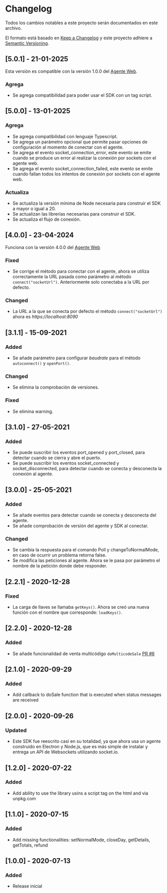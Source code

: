 # Changelog
Todos los cambios notables a este proyecto serán documentados en este archivo.

El formato está basado en [Keep a Changelog](http://keepachangelog.com/en/1.0.0/)
y este proyecto adhiere a [Semantic Versioning](http://semver.org/spec/v2.0.0.html).

## [5.0.1] - 21-01-2025

Esta versión es compatible con la versión 1.0.0 del [Agente Web](https://github.com/TransbankDevelopers/transbank-pos-sdk-web-agent2/releases/tag/1.0.0).

### Agrega

- Se agrega compatibilidad para poder usar el SDK con un tag script.

## [5.0.0] - 13-01-2025

### Agrega

- Se agrega compatibilidad con lenguaje Typescript.
- Se agrega un parámetro opcional que permite pasar opciones de configuración al momento de conectar con el agente.
- Se agrega el evento socket_connection_error, este evento se emite cuando se produce  un error al realizar la conexión por sockets con el agente web.
- Se agrega el evento socket_connection_failed, este evento se emite cuando fallan todos los intentos de conexión por sockets con el agente web.

### Actualiza

- Se actualiza la versión mínima de Node necesaria para construir el SDK a mayor o igual a 20.
- Se actualizan las librerías necesarias para construir el SDK.
- Se actualiza el flujo de conexión.

## [4.0.0] - 23-04-2024

Funciona con la versión 4.0.0 del [Agente Web](https://github.com/TransbankDevelopers/transbank-pos-sdk-web-agent/releases)

### Fixed

- Se corrige el método para conectar con el agente, ahora se utiliza correctamente la URL pasada como parámetro al método `connect("socketUrl")`. Anteriormente solo conectaba a la URL por defecto.

### Changed

- La URL a la que se conecta por defecto el método `connect("socketUrl")` ahora es _https://localhost:8090_

## [3.1.1] - 15-09-2021

### Added

- Se añade parámetro para configurar _baudrate_ para el método `autoconnect()` y `openPort()`.

### Changed

- Se elimina la comprobación de versiones.

### Fixed

- Se elimina warning.

## [3.1.0] - 27-05-2021

### Added

- Se puede suscribir los eventos port_opened y port_closed, para detectar cuando se cierra y abre el puerto.
- Se puede suscribir los eventos socket_connected y socket_disconnected, para detectar cuando se conecta y desconecta la conexión al agente.

## [3.0.0] - 25-05-2021

### Added

- Se añade eventos para detectar cuando se conecta y desconecta del agente.
- Se añade comprobación de versión del agente y SDK al conectar.

### Changed

- Se cambia la respuesta para el comando Poll y changeToNormalMode, en caso de ocurrir un problema retorna false.
- Se modifica las peticiones al agente. Ahora se le pasa por parámetro el nombre de la petición donde debe responder.

## [2.2.1] - 2020-12-28
### Fixed
- La carga de llaves se llamaba `getKeys()`. Ahora se creó una nueva función con el nombre que corresponde: `loadKeys()`.


## [2.2.0] - 2020-12-28
### Added
- Se añade funcionalidad de venta multicódigo `doMulticodeSale` [PR #6](https://github.com/TransbankDevelopers/transbank-pos-sdk-web-js/pull/6)

## [2.1.0] - 2020-09-29
### Added
- Add callback to doSale function that is executed when status messages are received

## [2.0.0] - 2020-09-26
### Updated
- Este SDK fue reescrito casi en su totalidad, ya que ahora usa un agente construido en Electron y Node.js, que es más 
simple de instalar y entrega un API de Websockets utilizando socket.io.  

## [1.2.0] - 2020-07-22
### Added
- Add ability to use the library usins a script tag on the html and via unpkg.com


## [1.1.0] - 2020-07-15
### Added
- Add missing functionalities: setNormalMode, closeDay, getDetails, getTotals, refund

## [1.0.0] - 2020-07-13
### Added
- Release inicial
